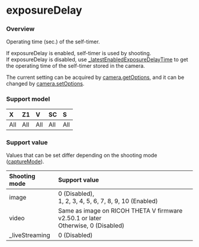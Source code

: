 # exposureDelay

### Overview

Operating time (sec.) of the self-timer.

If exposureDelay is enabled, self-timer is used by shooting.  
If exposureDelay is disabled, use [\_latestEnabledExposureDelayTime](../options/_latest_enabled_exposure_delay_time.md) to get the operating time of the self-timer stored in the camera.

The current setting can be acquired by [camera.getOptions](../commands/camera.get_options.md), and it can be changed by [camera.setOptions](../commands/camera.set_options.md).

### Support model

| X | Z1 | V | SC | S |
|:--|:--|:--|:--|:--|
| All | All | All | All | All |

### Support value

Values that can be set differ depending on the shooting mode ([captureMode](capture_mode.md)).

| Shooting mode | Support value |
|:--|:--|
| image | 0 (Disabled),<br>1, 2, 3, 4, 5, 6, 7, 8, 9, 10 (Enabled) |
| video | Same as image on RICOH THETA V firmware v2.50.1 or later<br>Otherwise, 0 (Disabled) |
| \_liveStreaming | 0 (Disabled) |
